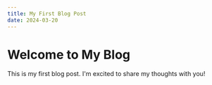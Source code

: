 ```yaml
---
title: My First Blog Post
date: 2024-03-20
---
```


# Welcome to My Blog

This is my first blog post. I'm excited to share my thoughts with you! 
